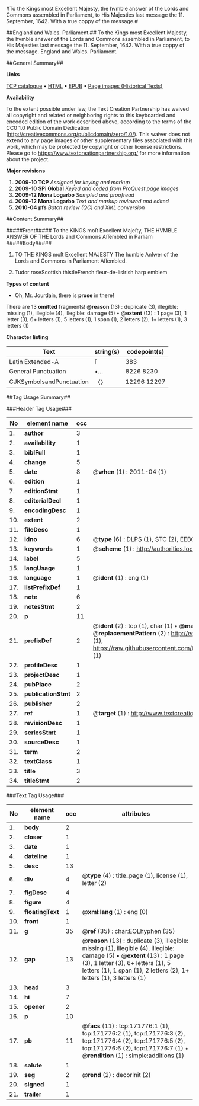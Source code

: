 #To the Kings most Excellent Majesty, the hvmble answer of the Lords and Commons assembled in Parliament, to His Majesties last message the 11. September, 1642. With a true coppy of the message.#

##England and Wales. Parliament.##
To the Kings most Excellent Majesty, the hvmble answer of the Lords and Commons assembled in Parliament, to His Majesties last message the 11. September, 1642. With a true coppy of the message.
England and Wales. Parliament.

##General Summary##

**Links**

[TCP catalogue](http://www.ota.ox.ac.uk/tcp/)  • 
[HTML](http://tei.it.ox.ac.uk/tcp/Texts-HTML/free/A83/A83518.html)  • 
[EPUB](http://tei.it.ox.ac.uk/tcp/Texts-EPUB/free/A83/A83518.epub) • 
[Page images (Historical Texts)](https://historicaltexts.jisc.ac.uk/eebo-45504463e)

**Availability**

To the extent possible under law, the Text Creation Partnership has waived all copyright and related or neighboring rights to this keyboarded and encoded edition of the work described above, according to the terms of the CC0 1.0 Public Domain Dedication (http://creativecommons.org/publicdomain/zero/1.0/). This waiver does not extend to any page images or other supplementary files associated with this work, which may be protected by copyright or other license restrictions. Please go to https://www.textcreationpartnership.org/ for more information about the project.

**Major revisions**

1. __2009-10__ __TCP__ *Assigned for keying and markup*
1. __2009-10__ __SPi Global__ *Keyed and coded from ProQuest page images*
1. __2009-12__ __Mona Logarbo__ *Sampled and proofread*
1. __2009-12__ __Mona Logarbo__ *Text and markup reviewed and edited*
1. __2010-04__ __pfs__ *Batch review (QC) and XML conversion*

##Content Summary##

#####Front#####
To the KINGS moſt Excellent Majeſty, THE HVMBLE ANSWER OF THE Lords and Commons Aſſembled in Parliam
#####Body#####

1. TO THE KINGS moſt Excellent MAJESTY The humble Anſwer of the Lords and Commons in Parliament Aſſembled.

1. Tudor roseScottish thistleFrench fleur-de-lisIrish harp emblem

**Types of content**

  * Oh, Mr. Jourdain, there is **prose** in there!

There are 13 **omitted** fragments! 
 @__reason__ (13) : duplicate (3), illegible: missing (1), illegible (4), illegible: damage (5)  •  @__extent__ (13) : 1 page (3), 1 letter (3), 6+ letters (1), 5 letters (1), 1 span (1), 2 letters (2), 1+ letters (1), 3 letters (1)

**Character listing**


|Text|string(s)|codepoint(s)|
|---|---|---|
|Latin Extended-A|ſ|383|
|General Punctuation|•…|8226 8230|
|CJKSymbolsandPunctuation|〈〉|12296 12297|

##Tag Usage Summary##

###Header Tag Usage###

|No|element name|occ|attributes|
|---|---|---|---|
|1.|__author__|3||
|2.|__availability__|1||
|3.|__biblFull__|1||
|4.|__change__|5||
|5.|__date__|8| @__when__ (1) : 2011-04 (1)|
|6.|__edition__|1||
|7.|__editionStmt__|1||
|8.|__editorialDecl__|1||
|9.|__encodingDesc__|1||
|10.|__extent__|2||
|11.|__fileDesc__|1||
|12.|__idno__|6| @__type__ (6) : DLPS (1), STC (2), EEBO-CITATION (1), OCLC (1), VID (1)|
|13.|__keywords__|1| @__scheme__ (1) : http://authorities.loc.gov/ (1)|
|14.|__label__|5||
|15.|__langUsage__|1||
|16.|__language__|1| @__ident__ (1) : eng (1)|
|17.|__listPrefixDef__|1||
|18.|__note__|6||
|19.|__notesStmt__|2||
|20.|__p__|11||
|21.|__prefixDef__|2| @__ident__ (2) : tcp (1), char (1)  •  @__matchPattern__ (2) : ([0-9\-]+):([0-9IVX]+) (1), (.+) (1)  •  @__replacementPattern__ (2) : http://eebo.chadwyck.com/downloadtiff?vid=$1&page=$2 (1), https://raw.githubusercontent.com/textcreationpartnership/Texts/master/tcpchars.xml#$1 (1)|
|22.|__profileDesc__|1||
|23.|__projectDesc__|1||
|24.|__pubPlace__|2||
|25.|__publicationStmt__|2||
|26.|__publisher__|2||
|27.|__ref__|1| @__target__ (1) : http://www.textcreationpartnership.org/docs/. (1)|
|28.|__revisionDesc__|1||
|29.|__seriesStmt__|1||
|30.|__sourceDesc__|1||
|31.|__term__|2||
|32.|__textClass__|1||
|33.|__title__|3||
|34.|__titleStmt__|2||


###Text Tag Usage###

|No|element name|occ|attributes|
|---|---|---|---|
|1.|__body__|2||
|2.|__closer__|1||
|3.|__date__|1||
|4.|__dateline__|1||
|5.|__desc__|13||
|6.|__div__|4| @__type__ (4) : title_page (1), license (1), letter (2)|
|7.|__figDesc__|4||
|8.|__figure__|4||
|9.|__floatingText__|1| @__xml:lang__ (1) : eng (0)|
|10.|__front__|1||
|11.|__g__|35| @__ref__ (35) : char:EOLhyphen (35)|
|12.|__gap__|13| @__reason__ (13) : duplicate (3), illegible: missing (1), illegible (4), illegible: damage (5)  •  @__extent__ (13) : 1 page (3), 1 letter (3), 6+ letters (1), 5 letters (1), 1 span (1), 2 letters (2), 1+ letters (1), 3 letters (1)|
|13.|__head__|3||
|14.|__hi__|7||
|15.|__opener__|2||
|16.|__p__|10||
|17.|__pb__|11| @__facs__ (11) : tcp:171776:1 (1), tcp:171776:2 (1), tcp:171776:3 (2), tcp:171776:4 (2), tcp:171776:5 (2), tcp:171776:6 (2), tcp:171776:7 (1)  •  @__rendition__ (1) : simple:additions (1)|
|18.|__salute__|1||
|19.|__seg__|2| @__rend__ (2) : decorInit (2)|
|20.|__signed__|1||
|21.|__trailer__|1||
